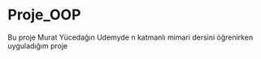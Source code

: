 # Proje_OOP

Bu proje Murat Yücedağın Udemyde n katmanlı mimari dersini öğrenirken uyguladığım proje
